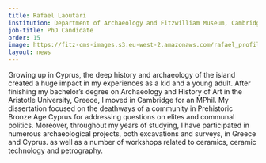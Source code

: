 ```yaml
---
title: Rafael Laoutari
institution: Department of Archaeology and Fitzwilliam Museum, Cambridge
job-title: PhD Candidate
order: 15
image: https://fitz-cms-images.s3.eu-west-2.amazonaws.com/rafael_profile.jpg
layout: news
---
```


Growing up in Cyprus, the deep history and archaeology of the island created a huge impact in my experiences as a kid and a young adult. After finishing my bachelor’s degree on Archaeology and History of Art in the Aristotle University, Greece, I moved in Cambridge for an MPhil. My dissertation focused on the deathways of a community in Prehistoric Bronze Age Cyprus for addressing questions on elites and communal politics.  Moreover, throughout my years of studying, I have participated in numerous archaeological projects, both excavations and surveys, in Greece and Cyprus.  as well as a number of workshops related to ceramics, ceramic technology and petrography.  
